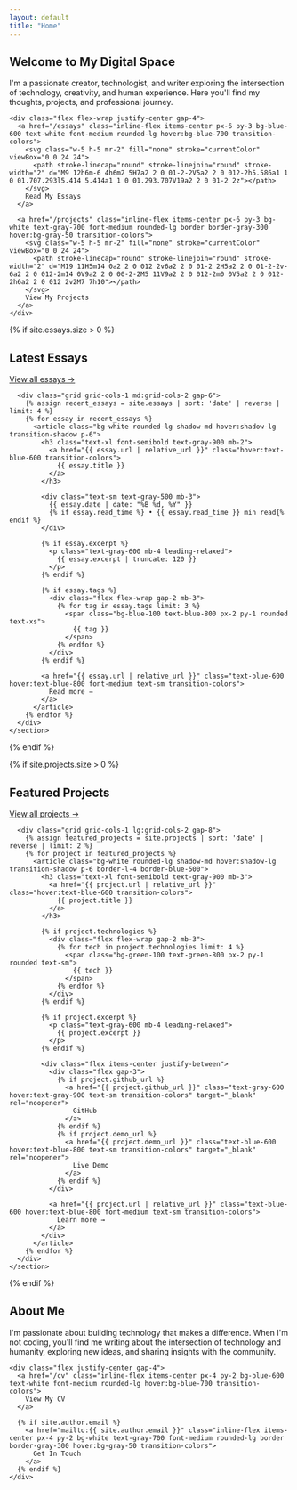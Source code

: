 ```yaml
---
layout: default
title: "Home"
---
```


<div class="max-w-4xl mx-auto">
  <!-- Hero Section -->
  <section class="text-center py-16">
    <h1 class="text-5xl font-bold text-gray-900 mb-6">
      Welcome to My Digital Space
    </h1>
    <p class="text-xl text-gray-600 mb-8 max-w-2xl mx-auto leading-relaxed">
      I'm a passionate creator, technologist, and writer exploring the intersection of technology, creativity, and human experience. Here you'll find my thoughts, projects, and professional journey.
    </p>
    
    <div class="flex flex-wrap justify-center gap-4">
      <a href="/essays" class="inline-flex items-center px-6 py-3 bg-blue-600 text-white font-medium rounded-lg hover:bg-blue-700 transition-colors">
        <svg class="w-5 h-5 mr-2" fill="none" stroke="currentColor" viewBox="0 0 24 24">
          <path stroke-linecap="round" stroke-linejoin="round" stroke-width="2" d="M9 12h6m-6 4h6m2 5H7a2 2 0 01-2-2V5a2 2 0 012-2h5.586a1 1 0 01.707.293l5.414 5.414a1 1 0 01.293.707V19a2 2 0 01-2 2z"></path>
        </svg>
        Read My Essays
      </a>
      
      <a href="/projects" class="inline-flex items-center px-6 py-3 bg-white text-gray-700 font-medium rounded-lg border border-gray-300 hover:bg-gray-50 transition-colors">
        <svg class="w-5 h-5 mr-2" fill="none" stroke="currentColor" viewBox="0 0 24 24">
          <path stroke-linecap="round" stroke-linejoin="round" stroke-width="2" d="M19 11H5m14 0a2 2 0 012 2v6a2 2 0 01-2 2H5a2 2 0 01-2-2v-6a2 2 0 012-2m14 0V9a2 2 0 00-2-2M5 11V9a2 2 0 012-2m0 0V5a2 2 0 012-2h6a2 2 0 012 2v2M7 7h10"></path>
        </svg>
        View My Projects
      </a>
    </div>
  </section>
  
  <!-- Recent Essays -->
  {% if site.essays.size > 0 %}
    <section class="mb-16">
      <div class="flex items-center justify-between mb-8">
        <h2 class="text-3xl font-bold text-gray-900">Latest Essays</h2>
        <a href="/essays" class="text-blue-600 hover:text-blue-800 font-medium transition-colors">
          View all essays →
        </a>
      </div>
      
      <div class="grid grid-cols-1 md:grid-cols-2 gap-6">
        {% assign recent_essays = site.essays | sort: 'date' | reverse | limit: 4 %}
        {% for essay in recent_essays %}
          <article class="bg-white rounded-lg shadow-md hover:shadow-lg transition-shadow p-6">
            <h3 class="text-xl font-semibold text-gray-900 mb-2">
              <a href="{{ essay.url | relative_url }}" class="hover:text-blue-600 transition-colors">
                {{ essay.title }}
              </a>
            </h3>
            
            <div class="text-sm text-gray-500 mb-3">
              {{ essay.date | date: "%B %d, %Y" }}
              {% if essay.read_time %} • {{ essay.read_time }} min read{% endif %}
            </div>
            
            {% if essay.excerpt %}
              <p class="text-gray-600 mb-4 leading-relaxed">
                {{ essay.excerpt | truncate: 120 }}
              </p>
            {% endif %}
            
            {% if essay.tags %}
              <div class="flex flex-wrap gap-2 mb-3">
                {% for tag in essay.tags limit: 3 %}
                  <span class="bg-blue-100 text-blue-800 px-2 py-1 rounded text-xs">
                    {{ tag }}
                  </span>
                {% endfor %}
              </div>
            {% endif %}
            
            <a href="{{ essay.url | relative_url }}" class="text-blue-600 hover:text-blue-800 font-medium text-sm transition-colors">
              Read more →
            </a>
          </article>
        {% endfor %}
      </div>
    </section>
  {% endif %}
  
  <!-- Featured Projects -->
  {% if site.projects.size > 0 %}
    <section class="mb-16">
      <div class="flex items-center justify-between mb-8">
        <h2 class="text-3xl font-bold text-gray-900">Featured Projects</h2>
        <a href="/projects" class="text-blue-600 hover:text-blue-800 font-medium transition-colors">
          View all projects →
        </a>
      </div>
      
      <div class="grid grid-cols-1 lg:grid-cols-2 gap-8">
        {% assign featured_projects = site.projects | sort: 'date' | reverse | limit: 2 %}
        {% for project in featured_projects %}
          <article class="bg-white rounded-lg shadow-md hover:shadow-lg transition-shadow p-6 border-l-4 border-blue-500">
            <h3 class="text-xl font-semibold text-gray-900 mb-3">
              <a href="{{ project.url | relative_url }}" class="hover:text-blue-600 transition-colors">
                {{ project.title }}
              </a>
            </h3>
            
            {% if project.technologies %}
              <div class="flex flex-wrap gap-2 mb-3">
                {% for tech in project.technologies limit: 4 %}
                  <span class="bg-green-100 text-green-800 px-2 py-1 rounded text-sm">
                    {{ tech }}
                  </span>
                {% endfor %}
              </div>
            {% endif %}
            
            {% if project.excerpt %}
              <p class="text-gray-600 mb-4 leading-relaxed">
                {{ project.excerpt }}
              </p>
            {% endif %}
            
            <div class="flex items-center justify-between">
              <div class="flex gap-3">
                {% if project.github_url %}
                  <a href="{{ project.github_url }}" class="text-gray-600 hover:text-gray-900 text-sm transition-colors" target="_blank" rel="noopener">
                    GitHub
                  </a>
                {% endif %}
                {% if project.demo_url %}
                  <a href="{{ project.demo_url }}" class="text-blue-600 hover:text-blue-800 text-sm transition-colors" target="_blank" rel="noopener">
                    Live Demo
                  </a>
                {% endif %}
              </div>
              
              <a href="{{ project.url | relative_url }}" class="text-blue-600 hover:text-blue-800 font-medium text-sm transition-colors">
                Learn more →
              </a>
            </div>
          </article>
        {% endfor %}
      </div>
    </section>
  {% endif %}
  
  <!-- About Preview -->
  <section class="bg-gray-100 rounded-lg p-8 text-center">
    <h2 class="text-3xl font-bold text-gray-900 mb-4">About Me</h2>
    <p class="text-gray-600 mb-6 max-w-2xl mx-auto leading-relaxed">
      I'm passionate about building technology that makes a difference. When I'm not coding, you'll find me writing about the intersection of technology and humanity, exploring new ideas, and sharing insights with the community.
    </p>
    
    <div class="flex justify-center gap-4">
      <a href="/cv" class="inline-flex items-center px-4 py-2 bg-blue-600 text-white font-medium rounded-lg hover:bg-blue-700 transition-colors">
        View My CV
      </a>
      
      {% if site.author.email %}
        <a href="mailto:{{ site.author.email }}" class="inline-flex items-center px-4 py-2 bg-white text-gray-700 font-medium rounded-lg border border-gray-300 hover:bg-gray-50 transition-colors">
          Get In Touch
        </a>
      {% endif %}
    </div>
  </section>
</div>